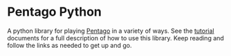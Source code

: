 # Pentago Python
A python library for playing [Pentago](https://en.wikipedia.org/wiki/Pentago) in a variety of ways.
See the [tutorial](TUTORIAL.md) documents for a full description of how to use this library.
Keep reading and follow the links as needed to get up and go.
